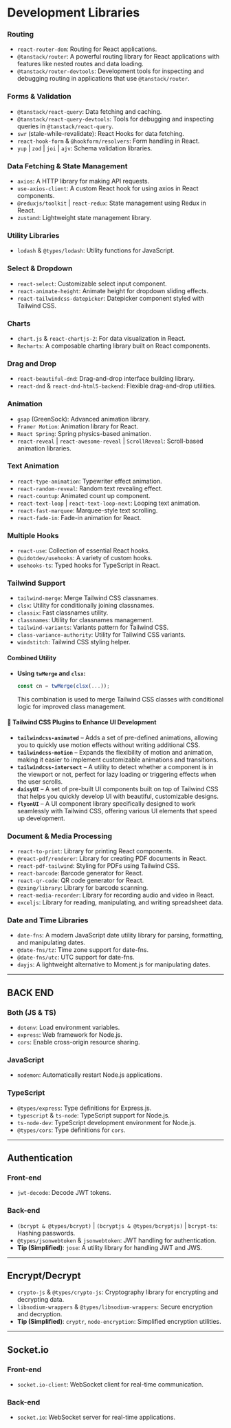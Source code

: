 # Development Libraries

### Routing
- `react-router-dom`: Routing for React applications.
- `@tanstack/router`: A powerful routing library for React applications with features like nested routes and data loading.
- `@tanstack/router-devtools`: Development tools for inspecting and debugging routing in applications that use `@tanstack/router`.

### Forms & Validation
- `@tanstack/react-query`: Data fetching and caching.
- `@tanstack/react-query-devtools`: Tools for debugging and inspecting queries in `@tanstack/react-query`.
- `swr` (stale-while-revalidate): React Hooks for data fetching.
- `react-hook-form` & `@hookform/resolvers`: Form handling in React.
- `yup` | `zod` | `joi` | `ajv`: Schema validation libraries.

### Data Fetching & State Management
- `axios`: A HTTP library for making API requests.
- `use-axios-client`: A custom React hook for using axios in React components.
- `@reduxjs/toolkit` | `react-redux`: State management using Redux in React.
- `zustand`: Lightweight state management library.

### Utility Libraries
- `lodash` & `@types/lodash`: Utility functions for JavaScript.

### Select & Dropdown
- `react-select`: Customizable select input component.
- `react-animate-height`: Animate height for dropdown sliding effects.
- `react-tailwindcss-datepicker`: Datepicker component styled with Tailwind CSS.

### Charts
- `chart.js` & `react-chartjs-2`: For data visualization in React.
- `Recharts`: A composable charting library built on React components.

### Drag and Drop
- `react-beautiful-dnd`: Drag-and-drop interface building library.
- `react-dnd` & `react-dnd-html5-backend`: Flexible drag-and-drop utilities.

### Animation
- `gsap` (GreenSock): Advanced animation library.
- `Framer Motion`: Animation library for React.
- `React Spring`: Spring physics-based animation.
- `react-reveal` | `react-awesome-reveal` | `ScrollReveal`: Scroll-based animation libraries.

### Text Animation
- `react-type-animation`: Typewriter effect animation.
- `react-random-reveal`: Random text revealing effect.
- `react-countup`: Animated count up component.
- `react-text-loop` | `react-text-loop-next`: Looping text animation.
- `react-fast-marquee`: Marquee-style text scrolling.
- `react-fade-in`: Fade-in animation for React.

### Multiple Hooks
- `react-use`: Collection of essential React hooks.
- `@uidotdev/usehooks`: A variety of custom hooks.
- `usehooks-ts`: Typed hooks for TypeScript in React.

### Tailwind Support
- `tailwind-merge`: Merge Tailwind CSS classnames.
- `clsx`: Utility for conditionally joining classnames.
- `classix`: Fast classnames utility.
- `classnames`: Utility for classnames management.
- `tailwind-variants`: Variants pattern for Tailwind CSS.
- `class-variance-authority`: Utility for Tailwind CSS variants.
- `windstitch`: Tailwind CSS styling helper.

#### Combined Utility
- **Using `twMerge` and `clsx`:** 
  ```javascript
  const cn = twMerge(clsx(...));
  ```
  This combination is used to merge Tailwind CSS classes with conditional logic for improved class management.

#### **🔹 Tailwind CSS Plugins to Enhance UI Development**
- **`tailwindcss-animated`** – Adds a set of pre-defined animations, allowing you to quickly use motion effects without writing additional CSS.  
- **`tailwindcss-motion`** – Expands the flexibility of motion and animation, making it easier to implement customizable animations and transitions.  
- **`tailwindcss-intersect`** – A utility to detect whether a component is in the viewport or not, perfect for lazy loading or triggering effects when the user scrolls.  
- **`daisyUI`** – A set of pre-built UI components built on top of Tailwind CSS that helps you quickly develop UI with beautiful, customizable designs.  
- **`flyonUI`** – A UI component library specifically designed to work seamlessly with Tailwind CSS, offering various UI elements that speed up development.

### Document & Media Processing
- `react-to-print`: Library for printing React components.
- `@react-pdf/renderer`: Library for creating PDF documents in React.
- `react-pdf-tailwind`: Styling for PDFs using Tailwind CSS.
- `react-barcode`: Barcode generator for React.
- `react-qr-code`: QR code generator for React.
- `@zxing/library`: Library for barcode scanning.
- `react-media-recorder`: Library for recording audio and video in React.
- `exceljs`: Library for reading, manipulating, and writing spreadsheet data.

### Date and Time Libraries
- `date-fns`: A modern JavaScript date utility library for parsing, formatting, and manipulating dates.
- `@date-fns/tz`: Time zone support for date-fns.
- `@date-fns/utc`: UTC support for date-fns.
- `dayjs`: A lightweight alternative to Moment.js for manipulating dates.

---

## BACK END

### Both (JS & TS)
- `dotenv`: Load environment variables.
- `express`: Web framework for Node.js.
- `cors`: Enable cross-origin resource sharing.

### JavaScript
- `nodemon`: Automatically restart Node.js applications.

### TypeScript
- `@types/express`: Type definitions for Express.js.
- `typescript` & `ts-node`: TypeScript support for Node.js.
- `ts-node-dev`: TypeScript development environment for Node.js.
- `@types/cors`: Type definitions for `cors`.

---

## Authentication

### Front-end
- `jwt-decode`: Decode JWT tokens.

### Back-end
- `(bcrypt & @types/bcrypt)` | `(bcryptjs & @types/bcryptjs)` | `bcrypt-ts`: Hashing passwords.
- `@types/jsonwebtoken` & `jsonwebtoken`: JWT handling for authentication.
- **Tip (Simplified)**: `jose`: A utility library for handling JWT and JWS.

---

## Encrypt/Decrypt

- `crypto-js` & `@types/crypto-js`: Cryptography library for encrypting and decrypting data.
- `libsodium-wrappers` & `@types/libsodium-wrappers`: Secure encryption and decryption.
- **Tip (Simplified)**: `cryptr`, `node-encryption`: Simplified encryption utilities.

---

## Socket.io

### Front-end
- `socket.io-client`: WebSocket client for real-time communication.

### Back-end
- `socket.io`: WebSocket server for real-time applications.

